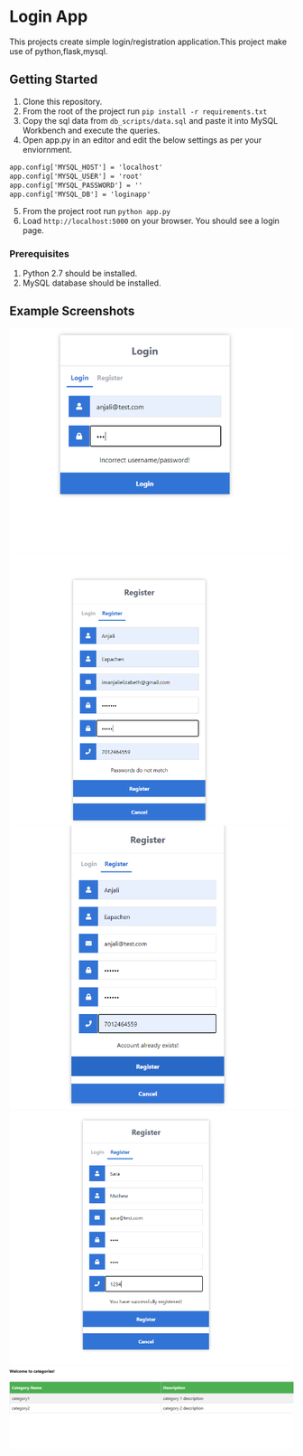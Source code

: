 # Login App

This projects create simple login/registration application.This project make use of python,flask,mysql.

## Getting Started

1. Clone this repository.
2. From the root of the project run `pip install -r requirements.txt`
3. Copy the sql data from `db_scripts/data.sql` and paste it into MySQL Workbench and execute the queries.
4. Open app.py in an editor and edit the below settings as per your enviornment.
````
app.config['MYSQL_HOST'] = 'localhost'
app.config['MYSQL_USER'] = 'root'
app.config['MYSQL_PASSWORD'] = ''
app.config['MYSQL_DB'] = 'loginapp'
````

5. From the project root run `python app.py`
6. Load `http://localhost:5000` on your browser. You should see a login page. 




### Prerequisites
1. Python 2.7 should be installed.
2. MySQL database should be installed.

## Example Screenshots

![Alt text](screens/1.png?raw=true "Optional Title")
![Alt text](screens/2.png?raw=true "Optional Title")
![Alt text](screens/3.png?raw=true "Optional Title")
![Alt text](screens/4.png?raw=true "Optional Title")
![Alt text](screens/5.png?raw=true "Optional Title")
